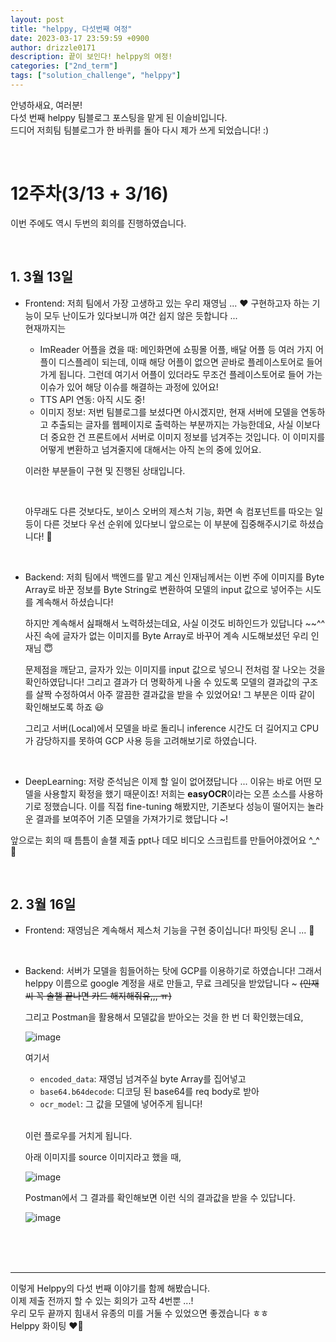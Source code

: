 ```yaml
---
layout: post
title: "helppy, 다섯번째 여정"
date: 2023-03-17 23:59:59 +0900
author: drizzle0171
description: 끝이 보인다! helppy의 여정!
categories: ["2nd_term"]
tags: ["solution_challenge", "helppy"]
---
```


안녕하새요, 여러분! <br>
다섯 번째 helppy 팀블로그 포스팅을 맡게 된 이슬비입니다. <br>
드디어 저희팀 팀블로그가 한 바퀴를 돌아 다시 제가 쓰게 되었습니다! :)

<br>

# 12주차(3/13 + 3/16)
이번 주에도 역시 두번의 회의를 진행하였습니다.

<br>

## 1. 3월 13일
- Frontend: 저희 팀에서 가장 고생하고 있는 우리 재영님 ... ❤️ 구현하고자 하는 기능이 모두 난이도가 있다보니까 여간 쉽지 않은 듯합니다 ...
    <br>
    현재까지는

    -  ImReader 어플을 켰을 때: 메인화면에 쇼핑몰 어플, 배달 어플 등 여러 가지 어플이 디스플레이 되는데, 이때 해당 어플이 없으면 곧바로 플레이스토어로 들어가게 됩니다. 그런데 여기서 어플이 있더라도 무조건 플레이스토어로 들어 가는 이슈가 있어 해당 이슈를 해결하는 과정에 있어요!
    - TTS API 연동: 아직 시도 중!
    - 이미지 정보: 저번 팀블로그를 보셨다면 아시겠지만, 현재 서버에 모델을 연동하고 추출되는 글자를 웹페이지로 출력하는 부분까지는 가능한데요, 사실 이보다 더 중요한 건 프론트에서 서버로 이미지 정보를 넘겨주는 것입니다. 이 이미지를 어떻게 변환하고 넘겨줄지에 대해서는 아직 논의 중에 있어요.

    이러한 부분들이 구현 및 진행된 상태입니다.
    
    <br>

    아무래도 다른 것보다도, 보이스 오버의 제스처 기능, 화면 속 컴포넌트를 따오는 일 등이 다른 것보다 우선 순위에 있다보니 앞으로는 이 부분에 집중해주시기로 하셨습니다! 👀

<br>

- Backend: 저희 팀에서 백엔드를 맡고 계신 인재님께서는 이번 주에 이미지를 Byte Array로 바꾼 정보를 Byte String로 변환하여 모델의 input 값으로 넣어주는 시도를 계속해서 하셨습니다!

    하지만 계속해서 싪패해서 노력하셨는데요,
    사실 이것도 비하인드가 있답니다 ~~^^
    사진 속에 글자가 없는 이미지를 Byte Array로 바꾸어 계속 시도해보셨던 우리 인재님 😇
    
    문제점을 깨닫고, 글자가 있는 이미지를 input 값으로 넣으니 전처럼 잘 나오는 것을 확인하였답니다! 그리고 결과가 더 명확하게 나올 수 있도록 모델의 결과값의 구조를 살짝 수정하여서 아주 깔끔한 결과값을 받을 수 있었어요! 그 부분은 이따 같이 확인해보도록 하죠 😃

    그리고 서버(Local)에서 모델을 바로 돌리니 inference 시간도 더 길어지고 CPU가 감당하지를 못하여 GCP 사용 등을 고려해보기로 하였습니다.


<br>

- DeepLearning: 저랑 준석님은 이제 할 일이 없어졌답니다 ... 이유는 바로 어떤 모델을 사용할지 확정을 했기 때문이죠! 저희는 **easyOCR**이라는 오픈 소스를 사용하기로 정했습니다. 이를 직접 fine-tuning 해봤지만, 기존보다 성능이 떨어지는 놀라운 결과를 보여주어 기존 모델을 가져가기로 했답니다 ~! 

앞으로는 회의 때 틈틈이 솔챌 제출 ppt나 데모 비디오 스크립트를 만들어야겠어요  ^_^ 🫶


<br>


## 2. 3월 16일

- Frontend: 재영님은 계속해서 제스처 기능을 구현 중이십니다! 파잇팅 온니 ... 👏

<br>

- Backend: 서버가 모델을 힘들어하는 탓에 GCP를 이용하기로 하였습니다! 그래서 helppy 이름으로 google 계정을 새로 만들고, 무료 크레딧을 받았답니다 ~ 
~~(인재씨 꼭 솔챌 끝나면 카드 해지해줘유,,, ㅠ)~~

    그리고 Postman을 활용해서 모델값을 받아오는 것을 한 번 더 확인했는데요,

    ![image](https://user-images.githubusercontent.com/90444862/226096457-ceb372ab-e556-4856-807e-74c537a34fae.png)


    여기서
    - `encoded_data`: 재영님 넘겨주실 byte Array를 집어넣고
    - `base64.b64decode`: 디코딩 된 base64를 req body로 받아
    - `ocr_model`: 그 값을 모델에 넣어주게 됩니다!

    <br>

    이런 플로우를 거치게 됩니다.


    아래 이미지를 source 이미지라고 했을 때,

    ![image](https://user-images.githubusercontent.com/90444862/226096620-04ebd780-b8b7-48cf-8a4e-703994155256.png)


    Postman에서 그 결과를 확인해보면 이런 식의 결과값을 받을 수 있답니다.

    ![image](https://user-images.githubusercontent.com/90444862/226096727-dbe87ab9-1bbe-4979-b0c7-86050ce4caf8.png)


<br>
<br>
<br>


---

이렇게 Helppy의 다섯 번째 이야기를 함께 해봤습니다. <br>
이제 제출 전까지 할 수 있는 회의가 고작 4번뿐 ...! <br>
우리 모두 끝까지 힘내서 유종의 미를 거둘 수 있었으면 좋겠습니다 ㅎㅎ <br>
Helppy 화이팅 ❤️‍🔥